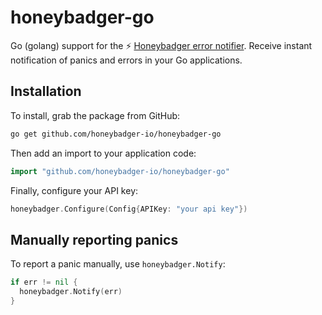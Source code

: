 # honeybadger-go

Go (golang) support for the :zap: [Honeybadger error
notifier](https://www.honeybadger.io/). Receive instant notification of panics
and errors in your Go applications.

## Installation

To install, grab the package from GitHub:

```sh
go get github.com/honeybadger-io/honeybadger-go
```

Then add an import to your application code:

```go
import "github.com/honeybadger-io/honeybadger-go"
```

Finally, configure your API key:

```go
honeybadger.Configure(Config{APIKey: "your api key"})
```

## Manually reporting panics

To report a panic manually, use `honeybadger.Notify`:

```go
if err != nil {
  honeybadger.Notify(err)
}
```
